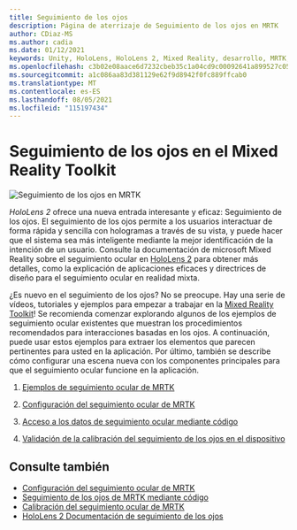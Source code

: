 ```yaml
---
title: Seguimiento de los ojos
description: Página de aterrizaje de Seguimiento de los ojos en MRTK
author: CDiaz-MS
ms.author: cadia
ms.date: 01/12/2021
keywords: Unity, HoloLens, HoloLens 2, Mixed Reality, desarrollo, MRTK, EyeTracking,
ms.openlocfilehash: c3b02e08aace6d7232cbeb35c1a04cd9c00092641a899527c05b4518b7cb7402
ms.sourcegitcommit: a1c086aa83d381129e62f9d8942f0fc889ffcab0
ms.translationtype: MT
ms.contentlocale: es-ES
ms.lasthandoff: 08/05/2021
ms.locfileid: "115197434"
---
```

# <a name="eye-tracking-in-the-mixed-reality-toolkit"></a>Seguimiento de los ojos en el Mixed Reality Toolkit

![Seguimiento de los ojos en MRTK](../../images/eye-tracking/mrtk_et_compilation.png)

_HoloLens 2_ ofrece una nueva entrada interesante y eficaz: Seguimiento de los ojos.
El seguimiento de los ojos permite a los usuarios interactuar de forma rápida y sencilla con hologramas a través de su vista, y puede hacer que el sistema sea más inteligente mediante la mejor identificación de la intención de un usuario. Consulte la documentación de microsoft Mixed Reality sobre el seguimiento ocular en [HoloLens 2](/windows/mixed-reality/eye-tracking) para obtener más detalles, como la explicación de aplicaciones eficaces y directrices de diseño para el seguimiento ocular en realidad mixta.

¿Es nuevo en el seguimiento de los ojos? No se preocupe. Hay una serie de vídeos, tutoriales y ejemplos para empezar a trabajar en la [Mixed Reality Toolkit](https://github.com/Microsoft/MixedRealityToolkit-Unity)!
Se recomienda comenzar explorando algunos de los ejemplos de seguimiento ocular existentes que muestran los procedimientos recomendados para interacciones basadas en los ojos. A continuación, puede usar estos ejemplos para extraer los elementos que parecen pertinentes para usted en la aplicación. Por último, también se describe cómo configurar una escena nueva con los componentes principales para que el seguimiento ocular funcione en la aplicación.

1. [Ejemplos de seguimiento ocular de MRTK](../../example-scenes/eye-tracking-examples-overview.md)

2. [Configuración del seguimiento ocular de MRTK](eye-tracking-basic-setup.md)

3. [Acceso a los datos de seguimiento ocular mediante código](eye-tracking-eye-gaze-provider.md)

4. [Validación de la calibración del seguimiento de los ojos en el dispositivo](eye-tracking-is-user-calibrated.md)

## <a name="see-also"></a>Consulte también

- [Configuración del seguimiento ocular de MRTK](eye-tracking-basic-setup.md)
- [Seguimiento de los ojos de MRTK mediante código](eye-tracking-eye-gaze-provider.md)
- [Calibración del seguimiento ocular de MRTK](eye-tracking-is-user-calibrated.md)
- [HoloLens 2 Documentación de seguimiento de los ojos](/windows/mixed-reality/eye-tracking)